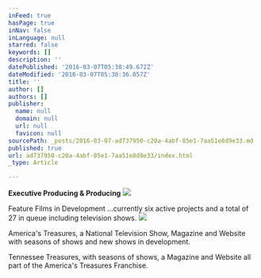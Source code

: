 ```yaml
---
inFeed: true
hasPage: true
inNav: false
inLanguage: null
starred: false
keywords: []
description: ''
datePublished: '2016-03-07T05:38:49.672Z'
dateModified: '2016-03-07T05:38:36.057Z'
title: ''
author: []
authors: []
publisher:
  name: null
  domain: null
  url: null
  favicon: null
sourcePath: _posts/2016-03-07-ad737950-c20a-4abf-85e1-7aa51e8d9e33.md
published: true
url: ad737950-c20a-4abf-85e1-7aa51e8d9e33/index.html
_type: Article

---
```

**Executive Producing & Producing**
![](https://the-grid-user-content.s3-us-west-2.amazonaws.com/a32b189f-988e-41ce-9b0a-425d1819af9b.jpg)

Feature Films in Development ...currently six active projects and a total of 27 in queue including television shows.
![](https://the-grid-user-content.s3-us-west-2.amazonaws.com/8eed3074-0ce1-4f23-8c65-6a93c225dea9.jpg)

America's Treasures, a National Television Show, Magazine and Website with seasons of shows and new shows in development.

Tennessee Treasures, with seasons of shows, a Magazine and Website all part of the America's Treasures Franchise.